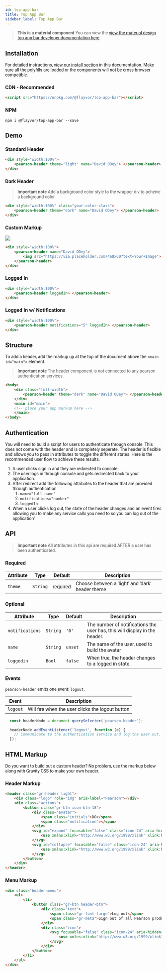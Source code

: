 ```yaml
---
id: top-app-bar
title: Top App Bar
sidebar_label: Top App Bar
---
```


> **This is a material component**
You can view the [view the material design top app bar developer documentation here](https://material.io/develop/web/components/top-app-bar/).

## Installation
For detailed instructions, [view our install section](https://ux.pearson.com/prototypes/gravity-documentation/docs/getting-started/install) in this documentation.  Make sure all the polyfills are loaded or the components will not be cross browser compatible.

### CDN - Recommended
```html
<script src="https://unpkg.com/@flayvor/top-app-bar"></script>
```

### NPM
``` console
npm i @flayvor/top-app-bar --save
```

## Demo

### Standard Header
<style>
      body {
        font-family: 'Roboto', sans-serif;
      }
     .box flayvor-top-app-bar {
        background-color: black;
        color:white
      }
      </style>
<div class="box">
      <flayvor-top-app-bar
              title="Flayvor Top App Bar"
              menuicon="menu"
              standard
      >
</div>

```html
<div style="width:100%">
    <pearson-header theme="light" name="David ODey"> </pearson-header>
</div>

```


### Dark Header
> **Important note**
Add a background color style to the wrapper div to acheive a background color.

<div class="box">
    <div class="gradient-bg">
        <pearson-header
           notifications="0"
           theme="dark"
           name="David ODey"
         >
        </pearson-header>
    </div>
</div>

```html
<div style="width:100%" class="your-color-class">
    <pearson-header theme="dark" name="David ODey"> </pearson-header>
</div>
```

### Custom Markup
<div class="box">
    <pearson-header
       notifications="0"
       theme="light"
       name="David ODey"
     >
      <img src="https://via.placeholder.com/468x60?text=Your+Image">
    </pearson-header>
</div>

```html
<div style="width:100%">
    <pearson-header name="David ODey">
        <img src="https://via.placeholder.com/468x60?text=Your+Image">
    </pearson-header>
</div>
```

### Logged In
<div class="box">
    <pearson-header
       notifications="0"
       theme="light"
       name="David ODey"
       loggedIn
     >
    </pearson-header>
</div>

```html
<div style="width:100%">
    <pearson-header loggedIn> </pearson-header>
</div>
```

### Logged In w/ Notifications
<div class="box">
    <pearson-header
       notifications="5"
       theme="light"
       name="David ODey"
       loggedIn
     >
    </pearson-header>
</div>

```html
<div style="width:100%">
    <pearson-header notifications="5" loggedIn> </pearson-header>
</div>
```



## Structure
To add a header, add the markup up at the top of the document above the ```<main id="main">``` element.

> **Important note**
The header component is not connected to any pearson authentication services.

```html
<body>
    <div class="full-width">
        <pearson-header theme="dark" name="David ODey"> </pearson-header>
    </div>
    <main id="main">
    <!-- place your app markup here -->
    </main>
</body>
```

## Authentication
You will need to build a script for users to authenticate through console.  This does not come with the header and is completely seperate.
The header is flexible and allows you to pass in attributes to toggle the different states.  Here is the recommended user flow to achieve these results.

1. A user clicks sign in and they are redirected to console.
2. The user logs in through console and gets redirected back to your application.
3. After redirect add the following attributes to the header that are provided through authentication.
    1. ```name="full name"```
    2. ```notifications="number"```
    3. ```loggedIn```
4. When a user clicks log out, the state of the header changes and an event fires allowing you to make any service calls you need to so you can log out of the application"

## API
> **Important note**
All attributes in this api are required AFTER a user has been authenticated.

### Required
| Attribute    | Type      | Default  | Description                                                   |
| ------------ | --------- | -------- | ------------------------------------------------------------- |
| `theme`         | `String` | required  | Choose between a 'light' and 'dark' header theme                           |

### Optional

| Attribute    | Type      | Default  | Description                                                   |
| ------------ | --------- | -------- | ------------------------------------------------------------- |
| `notifications`         | `String`  | `'0'` | The number of notifications the user has, this will display in the header.                                   |
| `name`   | `String` | `unset`  | The name of the user, used to build the avatar                     |
| `loggedin` | `Bool` | `false`  | When true, the header changes to a logged in state. |                                   |

### Events
```pearson-header``` emits one event: ```logout```.

| Event    | Description                                                  |
| -------- | ------------------------------------------------------------ |
| `logout` | Will fire when the user clicks the logout button |

```js
  const headerNode = document.querySelector('pearson-header');

  headerNode.addEventListener('logout', function (e) {
    // Communicate to the authentication service and log the user out.
  });
```

## HTML Markup
Do you want to build out a custom header?  No problem, use the markup below along with Gravity CSS to make your own header.

### Header Markup
```html
<header class="gr-header light">
    <div class="logo" role="img" aria-label="Pearson"></div>
    <div class="actions">
        <button class="gr-btn icon-btn-18">
            <div class="avatar">
                <span class="initials">DO</span>
                <span class="notification"></span>
            </div>
            <svg id="expand" focusable="false" class="icon-24" aria-hidden="true">
                <use xmlns:xlink="http://www.w3.org/1999/xlink" xlink:href="#drop-down-24"></use>
            </svg>
            <svg id="collapse" focusable="false" class="icon-24" aria-hidden="true">
                <use xmlns:xlink="http://www.w3.org/1999/xlink" xlink:href="#drop-up-24"></use>
            </svg>
        </button>
    </div>
</header>
```

### Menu Markup
```html
<div class="header-menu">
    <ul>
        <li>
            <button class="gr-btn header-btn">
                <div class="text">
                    <span class="gr-font-large">Log out</span>
                    <span class="gr-meta">Sign out of all Pearson products</span>
                </div>
                <div class="icon">
                    <svg focusable="false" class="icon-24" aria-hidden="true">
                        <use xmlns:xlink="http://www.w3.org/1999/xlink" xlink:href="#next-24"></use>
                    </svg>
                </div>
            </button>
        </li>
    </ul>
</div>
```
